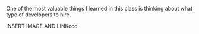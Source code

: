 One of the most valuable things I learned in this class is thinking about what type of developers to hire. 

INSERT IMAGE AND LINKccd
